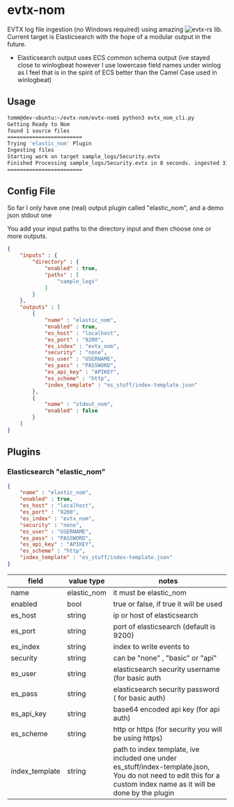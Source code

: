 # evtx-nom
EVTX log file ingestion (no Windows required) using amazing ![evtx-rs](https://github.com/omerbenamram/evtx) lib. Current target is Elasticsearch with the hope of a modular output in the future.

* Elasticsearch output uses ECS common schema output (ive stayed close to winlogbeat however I use lowercase field names under winlog as I feel that is in the spirit of ECS better than the Camel Case used in winlogbeat)


## Usage

``` bash
tomm@dev-ubuntu:~/evtx-nom/evtx-nom$ python3 evtx_nom_cli.py 
Getting Ready to Nom
found 1 source files
========================
Trying 'elastic_nom' Plugin
Ingesting files
Starting work on target sample_logs/Security.evtx
Finished Processing sample_logs/Security.evtx in 8 seconds. ingested 31828 out of 31828 events
========================
```

## Config File

So far I only have one (real) output plugin called "elastic_nom", and a demo json stdout one

You add your input paths to the directory input and then choose one or more outputs.

``` json
{
    "inputs" : {
        "directory" : {
            "enabled" : true,
            "paths" : [
                "sample_logs"
            ]
        }
    },
    "outputs" : [
        {
            "name" : "elastic_nom",
            "enabled" : true,
            "es_host" : "localhost",
            "es_port" : "9200",
            "es_index" : "evtx_nom",
            "security" : "none",
            "es_user" : "USERNAME",
            "es_pass" : "PASSWORD",
            "es_api_key" : "APIKEY",
            "es_scheme" : "http",
            "index_template" : "es_stuff/index-template.json"
        },
        {
            "name" : "stdout_nom",
            "enabled" : false
        }
    ]
}

```

## Plugins

### Elasticsearch "elastic_nom"

``` json
{
    "name" : "elastic_nom",
    "enabled" : true,
    "es_host" : "localhost",
    "es_port" : "9200",
    "es_index" : "evtx_nom",
    "security" : "none",
    "es_user" : "USERNAME",
    "es_pass" : "PASSWORD",
    "es_api_key" : "APIKEY",
    "es_scheme" : "http",
    "index_template" : "es_stuff/index-template.json"
}
```

| field | value type | notes |
| --- | --- | --- |
| name | elastic_nom | it must be elastic_nom |
| enabled | bool | true or false, if true it will be used |
| es_host | string | ip or host of elasticsearch |
| es_port | string | port of elasticsearch (default is 9200) |
| es_index | string | index to write events to |
| security | string | can be "none" , "basic" or "api" |
| es_user | string | elasticsearch security username (for basic auth |
| es_pass | string | elasticsearch security password ( for basic auth)|
| es_api_key | string | base64 encoded api key (for api auth) |
| es_scheme| string | http or https (for security you will be using https) |
| index_template | string | path to index template, ive included one under es_stuff/index-template.json, You do not need to edit this for a custom index name as it will be done by the plugin |